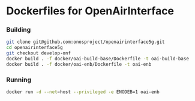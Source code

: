 # Dockerfiles for OpenAirInterface

### Building
```sh
git clone git@github.com:onosproject/openairinterface5g.git
cd openairinterface5g
git checkout develop-onf
docker build . -f docker/oai-build-base/Dockerfile -t oai-build-base
docker build . -f docker/oai-enb/Dockerfile -t oai-enb
```

### Running
```sh
docker run -d --net=host --privileged -e ENODEB=1 oai-enb
```
